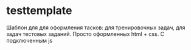 # testtemplate

Шаблон для  для оформления тасков: для тренировочных задач, для задач тестовых заданий.
Просто оформленных html + css. С подключенным js
